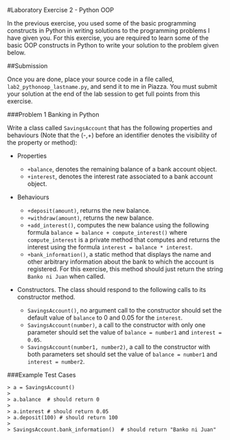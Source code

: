 #Laboratory Exercise 2 - Python OOP

In the previous exercise, you used some of the basic programming constructs in Python in writing solutions to the programming problems I have given you. For this exercise, you are required to learn some of the basic OOP constructs in Python to write your solution to the problem given below.

##Submission

Once you are done, place your source code in a file called, `lab2_pythonoop_lastname.py`, and send it to me in Piazza. You must submit your solution at the end of the lab session to get full points from this exercise. 


###Problem 1 Banking in Python

Write a class called `SavingsAccount` that has the following properties and behaviours (Note that the (-,+) before an identifier denotes the visibility of the property or method):

- Properties 
  - `+balance`, denotes the remaining balance of a bank account object.
  - `+interest`, denotes the interest rate associated to a bank account object.
- Behaviours
  - `+deposit(amount)`, returns the new balance.
  - `+withdraw(amount)`, returns the new balance.
  - `+add_interest()`, computes the new balance using the following formula `balance = balance + compute_interest()` where `compute_interest` is a private method that computes and returns the interest using the formula `interest = balance * interest`.
  - `+bank_information()`, a static method that displays the name and other arbitrary information about the bank to which the account is registered. For this exercise, this method should just return the string `Banko ni Juan` when called.  

- Constructors. The class should respond to the following calls to its constructor method.
  - `SavingsAccount()`, no argument call to the constructor should set the default value of `balance` to 0 and 0.05 for the `interest`.
  - `SavingsAccount(number)`, a call to the constructor with only one parameter should set the value of `balance = number1` and `interest = 0.05`. 
  - `SavingsAccount(number1, number2)`, a call to the constructor with both parameters set should set the value of `balance = number1` and `interest = number2`.
  
 ###Example Test Cases
 
 ```
 > a = SavingsAccount()
 >
 > a.balance  # should return 0
 >
 > a.interest # should return 0.05
 > a.deposit(100) # should return 100
 >
 > SavingsAccount.bank_information()  # should return "Banko ni Juan"
 ```
